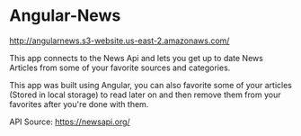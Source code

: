 # Angular-News

http://angularnews.s3-website.us-east-2.amazonaws.com/

This app connects to the News Api and lets you get up to date News Articles from some of your favorite sources and categories.

This app was built using Angular, you can also favorite some of your articles (Stored in local storage) to read later on and then remove them from your favorites after you're done with them.

API Source: https://newsapi.org/
